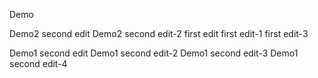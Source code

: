 Demo

Demo2 second edit
Demo2 second edit-2
first edit
first edit-1
first edit-3

Demo1 second edit
Demo1 second edit-2
Demo1 second edit-3
Demo1 second edit-4
